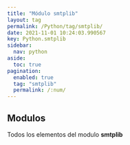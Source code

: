 ```yaml
---
title: "Módulo smtplib"
layout: tag
permalink: /Python/tag/smtplib/
date: 2021-11-01 10:24:03.990567
key: Python.smtplib
sidebar: 
  nav: python
aside: 
  toc: true
pagination: 
  enabled: true
  tag: "smtplib"
  permalink: /:num/
---
```


<h2>Modulos</h2>
Todos los elementos del modulo <strong>smtplib</strong>
